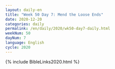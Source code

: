 ```yaml
---
layout: daily-en
title: "Week 50 Day 7: Mend the Loose Ends"
date: 2020-12-20 
categories: daily
permalink: /en/daily/2020/wk50-day7-daily.html
weekNum: 50
dayNum: 7
language: English
cycle: 2020
---
```


{% include BibleLinks2020.html %} 
